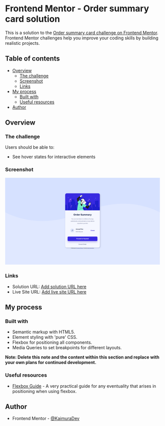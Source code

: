 # Frontend Mentor - Order summary card solution

This is a solution to the [Order summary card challenge on Frontend Mentor](https://www.frontendmentor.io/challenges/order-summary-component-QlPmajDUj). Frontend Mentor challenges help you improve your coding skills by building realistic projects. 

## Table of contents

- [Overview](#overview)
  - [The challenge](#the-challenge)
  - [Screenshot](#screenshot)
  - [Links](#links)
- [My process](#my-process)
  - [Built with](#built-with)
  - [Useful resources](#useful-resources)
- [Author](#author)

## Overview

### The challenge

Users should be able to:

- See hover states for interactive elements

### Screenshot

![](screenshot.png)


### Links

- Solution URL: [Add solution URL here](https://your-solution-url.com)
- Live Site URL: [Add live site URL here](https://your-live-site-url.com)

## My process

### Built with

- Semantic markup with HTML5.
- Element styling with 'pure' CSS.
- Flexbox for positioning all components.
- Media Queries to set breakpoints for different layouts.

**Note: Delete this note and the content within this section and replace with your own plans for continued development.**

### Useful resources

- [Flexbox Guide](https://css-tricks.com/snippets/css/a-guide-to-flexbox/) - A very practical guide for any eventuality that arises in positioning when using flexbox.

## Author

- Frontend Mentor - [@KaimuraDev](https://www.frontendmentor.io/profile/KaimuraDev)
